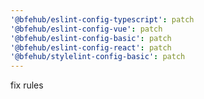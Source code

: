 ```yaml
---
'@bfehub/eslint-config-typescript': patch
'@bfehub/eslint-config-vue': patch
'@bfehub/eslint-config-basic': patch
'@bfehub/eslint-config-react': patch
'@bfehub/stylelint-config-basic': patch
---
```


fix rules
